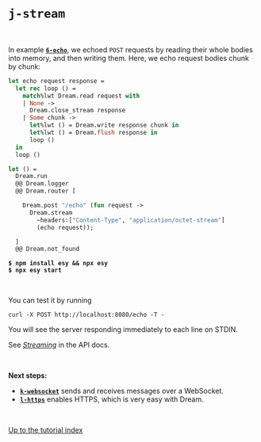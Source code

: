 # `j-stream`

<br>

In example [**`6-echo`**](../6-echo#files), we echoed `POST` requests by reading
their whole bodies into memory, and then writing them. Here, we echo request
bodies chunk by chunk:

```ocaml
let echo request response =
  let rec loop () =
    match%lwt Dream.read request with
    | None ->
      Dream.close_stream response
    | Some chunk ->
      let%lwt () = Dream.write response chunk in
      let%lwt () = Dream.flush response in
      loop ()
  in
  loop ()

let () =
  Dream.run
  @@ Dream.logger
  @@ Dream.router [

    Dream.post "/echo" (fun request ->
      Dream.stream
        ~headers:["Content-Type", "application/octet-stream"]
        (echo request));

  ]
  @@ Dream.not_found
```

<pre><code><b>$ npm install esy && npx esy</b>
<b>$ npx esy start</b></code></pre>

<br>

You can test it by running

```
curl -X POST http://localhost:8080/echo -T -
```

You will see the server responding immediately to each line on STDIN.

See [*Streaming*](https://aantron.github.io/dream/#streaming) in the API docs.

<br>

**Next steps:**

- [**`k-websocket`**](../k-websocket#files) sends and receives messages over a
  WebSocket.
- [**`l-https`**](../l-https#files) enables HTTPS, which is very easy with
  Dream.

<br>

[Up to the tutorial index](../#readme)
